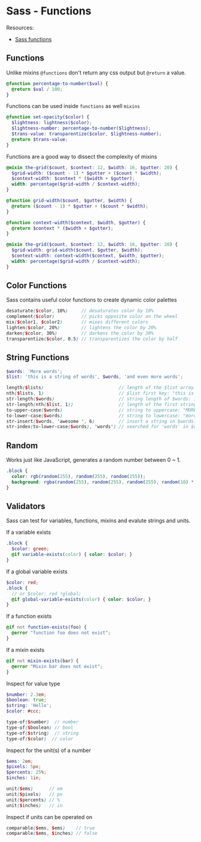 # Sass - Functions

Resources:
- [Sass functions](http://sass-lang.com/documentation/Sass/Script/Functions.html)

## Functions
Unlike mixins `@functions` don't return any css output but `@return` a value.

```scss
@function percentage-to-number($val) {
  @return $val / 100;
}
```

Functions can be used inside `functions` as well `mixins`
```scss
@function set-opacity($color) {
  $lightness: lightness($color);
  $lightness-number: percentage-to-number($lightness);
  $trans-value: transparentize($color, $lightness-number);
  @return $trans-value;
}
```

Functions are a good way to dissect the complexity of mixins

```scss
@mixin the-grid($count, $context: 12, $width: 16, $gutter: 20) {
  $grid-width: ($count - 1) * $gutter + ($count * $width);
  $context-width: $context * ($width + $gutter);
  width: percentage($grid-width / $context-width);
}
```
```scss
@function grid-width($count, $gutter, $width) {
  @return ($count - 1) * $gutter + ($count * $width);
}

@function context-width($context, $width, $gutter) {
  @return $context * ($width + $gutter);
}

@mixin the-grid($count, $context: 12, $width: 16, $gutter: 20) {
  $grid-width: grid-width($count, $gutter, $width);
  $context-width: context-width($context, $width, $gutter);
  width: percentage($grid-width / $context-width);
}
```


## Color Functions
Sass contains useful color functions to create dynamic color palettes

```scss
desaturate($color, 10%)     // desaturates color by 10%
complement($color)          // picks opposite color on the wheel
mix($color1, $color2)       // mixes different colors
lighten($color, 20%)        // lightens the color by 20%
darken($color, 30%)         // darkens the color by 30%
transparentize($color, 0.5) // transparentizes the color by half
```

## String Functions

```scss
$words: 'More words';
$list: 'this is a string of words', $words, 'and even more words';
```
```scss
length($lists)                            // length of the $list array: 3
nth($lists, 1)                            // $list first key: "this is a string of words"
str-length($words)                        // string length of $words: 10
str-length(nth($list, 1))                 // length of the first string: 25
to-upper-case($words)                     // string to uppercase: "MORE WORDS"
to-lower-case($words)                     // string to lowercase: "more words"
str-insert($words, 'awesome ', 6)         // insert a string in $words: "More awesome Words"
str-index(to-lower-case($words), 'words') // searched for 'words' in $words, returns position: 6
```

## Random
Works just like JavaScript, generates a random number between 0 ~ 1.

```scss
.block {
  color: rgb(random(255), random(255), random(255));
  background: rgba(random(255), random(255), random(255), random(10) * 0.1);
}
```

## Validators
Sass can test for variables, functions, mixins and evalute strings and units.

If a variable exists
```scss
.block {
  $color: green;
  @if variable-exists(color) { color: $color; }
}
```

If a global variable exists
```scss
$color: red;
.block {
  // or $color: red !global;
  @if global-variable-exists(color) { color: $color; }
}
```

If a function exists
```scss
@if not function-exists(foo) {
  @error "function foo does not exist";
}
```

If a mixin exists
```scss
@if not mixin-exists(bar) {
  @error "Mixin bar does not exist";
}
```

Inspect for value type
```scss
$number: 2.3em;
$boolean: true;
$string: 'Hello';
$color: #ccc;
```
```scss
type-of($number)  // number
type-of($boolean) // bool
type-of($string)  // string
type-of($color)  // color
```

Inspect for the unit(s) of a number
```scss
$ems: 2em;
$pixels: 5px;
$percents: 25%;
$inches: 1in;
```
```scss
unit($ems)      // em
unit($pixels)   // px
unit($percents) // %
unit($inches)   // in
```

Inspect if units can be operated on
```scss
comparable($ems, $ems)    // true
comparable($ems, $inches) // false
```
